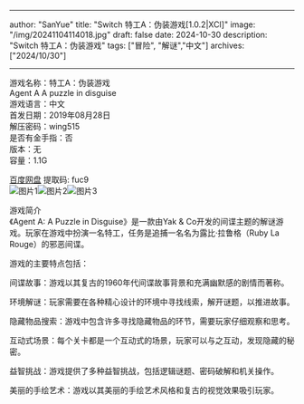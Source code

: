 
---
author: "SanYue"
title: "Switch 特工A：伪装游戏[1.0.2|XCI]"
image: "/img/20241104114018.jpg"
draft: false
date: 2024-10-30
description: "Switch 特工A：伪装游戏"
tags: ["冒险", "解谜","中文"]
archives: ["2024/10/30"]

---

游戏名称：特工A：伪装游戏   
Agent A A puzzle in disguise    
游戏语言：中文  
首发日期：2019年08月28日  
解压密码：wing515  
是否有金手指：否  
版本：无   
容量：1.1G

[百度网盘](https://pan.baidu.com/s/1UVb5nUi0JivJnttIbmmf0w) 提取码: fuc9  
![图片1](/img/0d861c27.jpg)![图片2](/img/79dc942f.jpg)![图片3](/img/d723071a.jpg)  

游戏简介  
《Agent A: A Puzzle in Disguise》是一款由Yak & Co开发的间谍主题的解谜游戏。玩家在游戏中扮演一名特工，任务是追捕一名名为露比·拉鲁格（Ruby La Rouge）的邪恶间谍。

游戏的主要特点包括：

间谍故事：游戏以其复古的1960年代间谍故事背景和充满幽默感的剧情而著称。

环境解谜：玩家需要在各种精心设计的环境中寻找线索，解开谜题，以推进故事。

隐藏物品搜索：游戏中包含许多寻找隐藏物品的环节，需要玩家仔细观察和思考。

互动式场景：每个关卡都是一个互动式的场景，玩家可以与之互动，发现隐藏的秘密。

益智挑战：游戏提供了多种益智挑战，包括逻辑谜题、密码破解和机关操作。

美丽的手绘艺术：游戏以其美丽的手绘艺术风格和复古的视觉效果吸引玩家。

